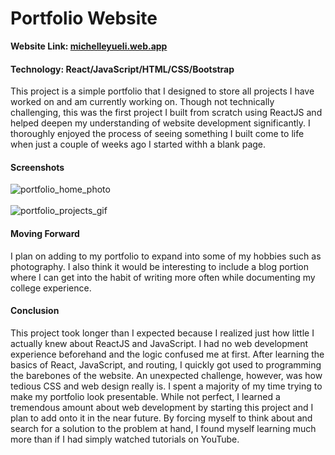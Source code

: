 # Portfolio Website
**Website Link: <a href="michelleyueli.web.app">michelleyueli.web.app</a>**
#### Technology: React/JavaScript/HTML/CSS/Bootstrap

This project is a simple portfolio that I designed to store all projects I have worked on and am currently working on. Though not technically challenging, this was the first project I built from scratch using ReactJS and helped deepen my understanding of website development significantly. I thoroughly enjoyed the process of seeing something I built come to life when just a couple of weeks ago I started withh a blank page. 

#### Screenshots
![portfolio_home_photo](https://user-images.githubusercontent.com/11303631/126588070-69639f7d-3a44-4d43-99fa-b9bc508e1aed.PNG)
<br />
<br />
![portfolio_projects_gif](https://user-images.githubusercontent.com/11303631/126588766-ff47ee67-408b-4022-ab8d-0475b8575a00.gif)

#### Moving Forward
I plan on adding to my portfolio to expand into some of my hobbies such as photography. I also think it would be interesting to include a blog portion where I can get into the habit of writing more often while documenting my college experience.

#### Conclusion
This project took longer than I expected because I realized just how little I actually knew about ReactJS and JavaScript. I had no web development experience beforehand and the logic confused me at first. After learning the basics of React, JavaScript, and routing, I quickly got used to programming the barebones of the website. An unexpected challenge, however, was how tedious CSS and web design really is. I spent a majority of my time trying to make my portfolio look presentable. While not perfect, I learned a tremendous amount about web development by starting this project and I plan to add onto it in the near future. By forcing myself to think about and search for a solution to the problem at hand, I found myself learning much more than if I had simply watched tutorials on YouTube.
